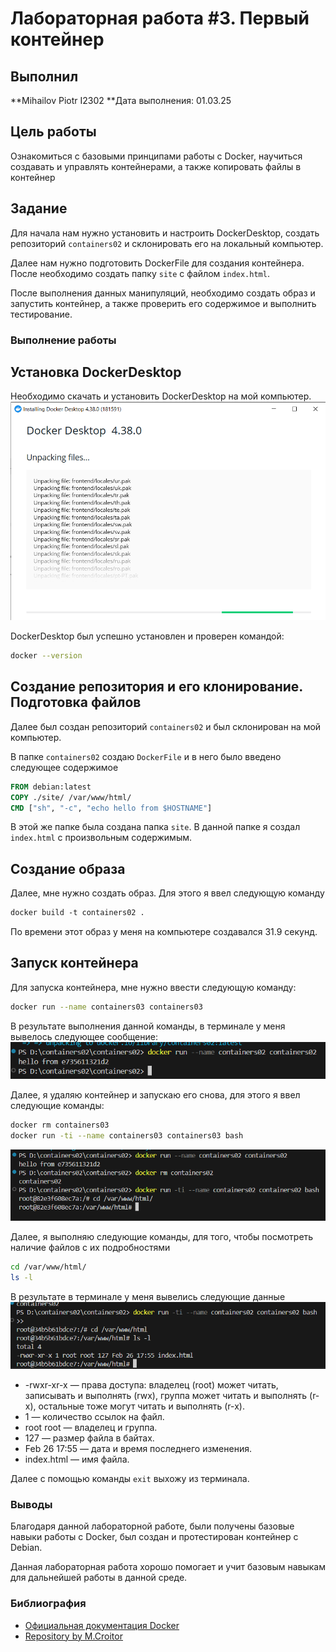 # Лабораторная работа #3. Первый контейнер

## Выполнил

**Mihailov Piotr I2302
**Дата выполнения: 01.03.25

## Цель работы

Ознакомиться с базовыми принципами работы с Docker, научиться создавать и управлять контейнерами, а также копировать файлы в контейнер

## Задание

Для начала нам нужно установить и настроить DockerDesktop, создать репозиторий `containers02` и склонировать его на локальный компьютер.

Далее нам нужно подготовить DockerFile для создания контейнера. После необходимо создать папку `site` с файлом `index.html`.

После выполнения данных манипуляций, необходимо создать образ и запустить контейнер, а также проверить его содержимое и выполнить тестирование.

### Выполнение работы

## Установка DockerDesktop

Необходимо скачать и установить DockerDesktop на мой компьютер.
![install](images/install.png)

DockerDesktop был успешно установлен и проверен командой:

```bash
docker --version
```

## Создание репозитория и его клонирование. Подготовка файлов

Далее был создан репозиторий `containers02` и был склонирован на мой компьютер.

В папке `containers02` создаю `DockerFile` и в него было введено следующее содержимое

```DockerFile
FROM debian:latest
COPY ./site/ /var/www/html/
CMD ["sh", "-c", "echo hello from $HOSTNAME"]
```

В этой же папке была создана папка `site`. В данной папке я создал `index.html` с произвольным содержимым.

## Создание образа

Далее, мне нужно создать образ. Для этого я ввел следующую команду

```DockerFile
docker build -t containers02 .
```

По времени этот образ у меня на компьютере создавался 31.9 секунд.

## Запуск контейнера

Для запуска контейнера, мне нужно ввести следующую команду:

```bash
docker run --name containers03 containers03
```

В результате выполнения данной команды, в терминале у меня вывелось следующее сообщение:
![run](images/dockerrun.png)

Далее, я удаляю контейнер и запускаю его снова, для этого я ввел следующие команды:

```bash
docker rm containers03
docker run -ti --name containers03 containers03 bash
```

![images](images/rm.png)

Далее, я выполняю следующие команды, для того, чтобы посмотреть наличие файлов с их подробностями

```bash
cd /var/www/html/
ls -l
```

В результате в терминале у меня вывелись следующие данные
![lsl](images/lsl.png)

- -rwxr-xr-x — права доступа: владелец (root) может читать, записывать и выполнять (rwx), группа может читать и выполнять (r-x), остальные тоже могут читать и выполнять (r-x).
- 1 — количество ссылок на файл.
- root root — владелец и группа.
- 127 — размер файла в байтах.
- Feb 26 17:55 — дата и время последнего изменения.
- index.html — имя файла.

Далее с помощью команды `exit` выхожу из терминала.

### Выводы

Благодаря данной лабораторной работе, были получены базовые навыки работы с Docker, был создан и протестирован контейнер с Debian.

Данная лабораторная работа хорошо помогает и учит базовым навыкам для дальнейшей работы в данной среде.

### Библиография

- [Официальная документация Docker](https://docs.docker.com/)
- [Repository by M.Croitor](https://github.com/mcroitor/app_containerization_ru)